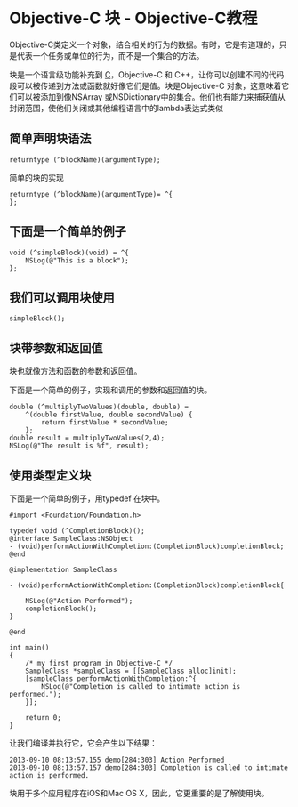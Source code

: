 # Objective-C 块 - Objective-C教程

Objective-C类定义一个对象，结合相关的行为的数据。有时，它是有道理的，只是代表一个任务或单位的行为，而不是一个集合的方法。

块是一个语言级功能补充到 [C](http://www.yiibai.com/cprogramming)，Objective-C 和 C++，让你可以创建不同的代码段可以被传递到方法或函数就好像它们是值。块是Objective-C 对象，这意味着它们可以被添加到像NSArray 或NSDictionary中的集合。他们也有能力来捕获值从封闭范围，使他们关闭或其他编程语言中的lambda表达式类似

## 简单声明块语法

```
returntype (^blockName)(argumentType);
```

简单的块的实现

```
returntype (^blockName)(argumentType)= ^{
};
```

## 下面是一个简单的例子

```
void (^simpleBlock)(void) = ^{
    NSLog(@"This is a block");
};
```

## 我们可以调用块使用

```
simpleBlock();
```

## 块带参数和返回值

块也就像方法和函数的参数和返回值。

下面是一个简单的例子，实现和调用的参数和返回值的块。

```
double (^multiplyTwoValues)(double, double) = 
    ^(double firstValue, double secondValue) {
	    return firstValue * secondValue;
    };
double result = multiplyTwoValues(2,4); 
NSLog(@"The result is %f", result);
```

## 使用类型定义块

下面是一个简单的例子，用typedef 在块中。

```
#import <Foundation/Foundation.h>

typedef void (^CompletionBlock)();
@interface SampleClass:NSObject
- (void)performActionWithCompletion:(CompletionBlock)completionBlock;
@end

@implementation SampleClass

- (void)performActionWithCompletion:(CompletionBlock)completionBlock{

    NSLog(@"Action Performed");
    completionBlock();
}

@end

int main()
{
    /* my first program in Objective-C */
    SampleClass *sampleClass = [[SampleClass alloc]init];
    [sampleClass performActionWithCompletion:^{
        NSLog(@"Completion is called to intimate action is performed.");
    }];

    return 0;
}
```

让我们编译并执行它，它会产生以下结果：

```
2013-09-10 08:13:57.155 demo[284:303] Action Performed
2013-09-10 08:13:57.157 demo[284:303] Completion is called to intimate action is performed.

```

块用于多个应用程序在iOS和Mac OS X，因此，它更重要的是了解使用块。

 